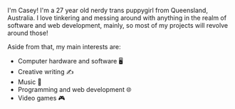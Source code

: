 I'm Casey! I'm a 27 year old nerdy trans puppygirl from Queensland, Australia. I love tinkering and messing around with anything in the realm of software and web development, mainly, so most of my projects will revolve around those!

Aside from that, my main interests are:

- Computer hardware and software 🖥️
- Creative writing ✍️
- Music 🎵
- Programming and web development 🌐
- Video games 🎮
  
<!---
caseyy97/caseyy97 is a ✨ special ✨ repository because its `README.md` (this file) appears on your GitHub profile.
You can click the Preview link to take a look at your changes.
--->
